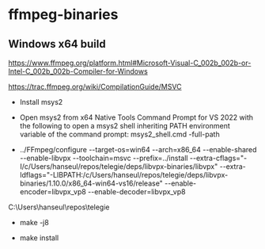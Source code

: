 # ffmpeg-binaries

## Windows x64 build

https://www.ffmpeg.org/platform.html#Microsoft-Visual-C_002b_002b-or-Intel-C_002b_002b-Compiler-for-Windows

https://trac.ffmpeg.org/wiki/CompilationGuide/MSVC

- Install msys2

- Open msys2 from x64 Native Tools Command Prompt for VS 2022 with the following to open a msys2 shell inheriting PATH environment variable of the command prompt: msys2_shell.cmd -full-path

- ../FFmpeg/configure --target-os=win64 --arch=x86_64 --enable-shared --enable-libvpx --toolchain=msvc --prefix=../install --extra-cflags="-I/c/Users/hanseul/repos/telegie/deps/libvpx-binaries/libvpx" --extra-ldflags="-LIBPATH:/c/Users/hanseul/repos/telegie/deps/libvpx-binaries/1.10.0/x86_64-win64-vs16/release" --enable-encoder=libvpx_vp8 --enable-decoder=libvpx_vp8


C:\Users\hanseul\repos\telegie

- make -j8

- make install
